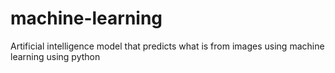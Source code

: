 # machine-learning
Artificial intelligence model that predicts what is from images using machine learning using python
